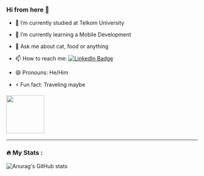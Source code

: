 ### Hi from here 👋

- 🔭 I’m currently studied at Telkom University
- 🌱 I’m currently learning a Mobile Development
- 💬 Ask me about cat, food or anything
- 📫 How to reach me: <a href="https://www.linkedin.com/in/irfnsyhh/">
    <img src="https://img.shields.io/badge/LinkedIn-blue?style=for-the-badge&logo=linkedin&logoColor=white" alt="LinkedIn Badge"/>
  </a>
  
- 😄 Pronouns: He/Him
- ⚡ Fun fact: Traveling maybe

<div id="header" align="center" style = "display: inline-block">
  <img src="https://media.giphy.com/media/M9gbBd9nbDrOTu1Mqx/giphy.gif" width="100"/>
  
</div>

<div id="header" align="center" style = "display: inline-block">
<img src="https://komarev.com/ghpvc/?username=krafime&style=flat-square&color=blue" alt=""/>
  
</div>

---

### :fire: My Stats :

![Anurag's GitHub stats](https://github-readme-stats.vercel.app/api?username=anuraghazra&show_icons=true&theme=radical)



